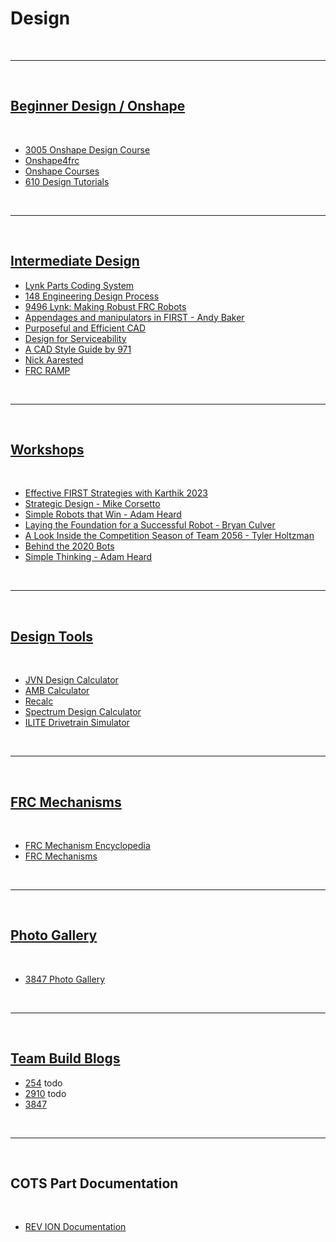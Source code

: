 # Design

<br> 

***

<br> 

## [Beginner Design / Onshape]()

<br>

- [3005 Onshape Design Course](https://youtube.com/playlist?list=PLQIm9FH0BaLy89D08eBL-6CcWH8o2BRJe&si=x4AX0GJiqzkJxVXf)
- [Onshape4frc](https://onshape4frc.com/getting-started)
- [Onshape Courses](https://learn.onshape.com/)
- [610 Design Tutorials](http://www.team610.com/wp-content/uploads/2014/03/Design-TutorialsRev10.pdf)

<br>

***

<br>

## [Intermediate Design]()

- [Lynk Parts Coding System](https://docs.google.com/document/d/1AxjovjDQV9VLWG0vvZujM-4wMK7v6N10FWTSsmSrQFU/edit?usp=sharing)
- [148 Engineering Design Process](https://www.robowranglers148.com/uploads/1/0/5/4/10542658/engineering_design_process_for_robotics.pdf)
- [9496 Lynk: Making Robust FRC Robots](https://docs.google.com/document/d/1Qt6DSVOIRh5dXyzQ9Q3VipjBpd12ozPSDN2LOaZLYqo/edit?usp=sharing)
- [Appendages and manipulators in FIRST - Andy Baker](https://docs.google.com/presentation/d/1YTM2FmHvUvqv6XOI_iVW8Br4_A0RBnhT/edit?usp=sharing&ouid=110371802215846802787&rtpof=true&sd=true)
- [Purposeful and Efficient CAD](https://youtu.be/RxtOA4lBPK8?si=FFvrh58HJHzkDw0V)
- [Design for Serviceability](https://youtu.be/iKS5dfLuRYA?si=AhDQ48YXtXCUPUqm)
- [A CAD Style Guide by 971](https://youtu.be/oENvHabGOoA?si=qe0Tc230AZP1iNOu)
- [Nick Aarested](https://www.youtube.com/@cadandcookies)
- [FRC RAMP](https://www.youtube.com/@973RAMP/videos)

<br>

***

<br>

## [Workshops]()

<br>

- [Effective FIRST Strategies with Karthik 2023](https://youtu.be/Y9B0Khob0Xk?si=_WmsMo3IoNrm2vtx)
- [Strategic Design - Mike Corsetto](https://youtu.be/dSXDV-UhhxU?si=taPOYuzzqw8sd5iz)
- [Simple Robots that Win - Adam Heard](https://www.youtube.com/live/vkLuooWkKic?si=y-xL9IndpIGJa8Dl)
- [Laying the Foundation for a Successful Robot - Bryan Culver](https://youtu.be/h-exyC0WWg0?si=Vgi1X0tGw2Sc_4li)
- [A Look Inside the Competition Season of Team 2056 - Tyler Holtzman](https://youtu.be/n-wsABuUbr8?si=vHtoeeYsGLqh-wra)
- [Behind the 2020 Bots](https://youtu.be/Re7DmFGj7rw?si=cgKl5-kaENA6kP0H)
- [Simple Thinking - Adam Heard](https://youtu.be/JyPHwNx_KXM?si=0vRKnN8bqFVl6Ern)

<br>

***

<br>

## [Design Tools]()

<br>

- [JVN Design Calculator](https://www.chiefdelphi.com/uploads/default/original/3X/2/b/2bf9206b962f74ed5556a0ae936ef0bf365ac975.xlsx)
- [AMB Calculator](https://ambcalc.com/)
- [Recalc](https://www.reca.lc/)
- [Spectrum Design Calculator](http://designsheet.spectrum3847.org/)
- [ILITE Drivetrain Simulator](https://www.chiefdelphi.com/t/ilite-drivetrain-simulator-v2020/369188)

<br>

***

<br>

## [FRC Mechanisms]()

<br>

- [FRC Mechanism Encyclopedia](https://www.projectb.net.au/resources/robot-mechanisms/#SH)
- [FRC Mechanisms](https://youtu.be/JTZ31lpMkfA?si=BrfYvaMGLkU3eCNi)

<br>

***

<br>

## [Photo Gallery]()

<br>

- [3847 Photo Gallery](https://photos.spectrum3847.org/search#q=robot&i=0)

<br>

***

<br>

## [Team Build Blogs]()

- [254]() todo
- [2910]() todo
- [3847](http://blog.spectrum3847.org/)

<br>

***

<br>

## COTS Part Documentation

<br>

- [REV ION Documentation](https://docs.revrobotics.com/docs/rev-ion)

<br>



